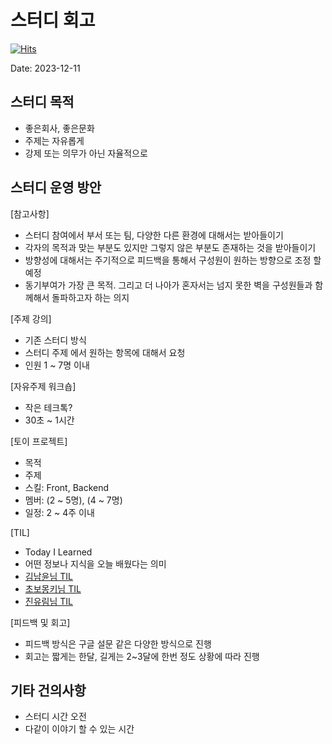 # 스터디 회고

[![Hits](https://hits.seeyoufarm.com/api/count/incr/badge.svg?url=https%3A%2F%2Fgithub.com%2Fspectra-study%2Fstudy-log&count_bg=%2379C83D&title_bg=%23555555&icon=&icon_color=%23E7E7E7&title=hits&edge_flat=false)](https://hits.seeyoufarm.com)

Date: 2023-12-11

## 스터디 목적

- 좋은회사, 좋은문화
- 주제는 자유롭게
- 강제 또는 의무가 아닌 자율적으로

## 스터디 운영 방안

[참고사항]

- 스터디 참여에서 부서 또는 팀, 다양한 다른 환경에 대해서는 받아들이기
- 각자의 목적과 맞는 부분도 있지만 그렇지 않은 부분도 존재하는 것을 받아들이기
- 방향성에 대해서는 주기적으로 피드백을 통해서 구성원이 원하는 방향으로 조정 할 예정
- 동기부여가 가장 큰 목적. 그리고 더 나아가 혼자서는 넘지 못한 벽을 구성원들과 함께해서 돌파하고자 하는 의지

[주제 강의]

- 기존 스터디 방식
- 스터디 주제 에서 원하는 항목에 대해서 요청
- 인원 1 ~ 7명 이내

[자유주제 워크숍]

- 작은 테크톡?
- 30초 ~ 1시간

[토이 프로젝트]

- 목적
- 주제
- 스킬: Front, Backend
- 멤버: (2 ~ 5명), (4 ~ 7명)
- 일정: 2 ~ 4주 이내

[TIL]

- Today I Learned
- 어떤 정보나 지식을 오늘 배웠다는 의미
- [김남윤님 TIL](https://github.com/cheese10yun/TIL?tab=readme-ov-file)
- [초보몽키님 TIL](https://wayhome25.github.io/)
- [진유림님 TIL](https://milooy.github.io/TIL/)

[피드백 및 회고]

- 피드백 방식은 구글 설문 같은 다양한 방식으로 진행
- 회고는 짧게는 한달, 길게는 2~3달에 한번 정도 상황에 따라 진행

## 기타 건의사항

- 스터디 시간 오전
- 다같이 이야기 할 수 있는 시간
